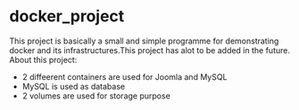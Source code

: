 # docker_project
This project is basically a small and simple programme for demonstrating docker and its infrastructures.This project has alot to be added in the future.
About this project:
- 2 diffeerent containers are used for Joomla and MySQL
- MySQL is used as database
- 2 volumes are used for storage purpose

